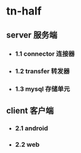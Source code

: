 # tn-half

## server 服务端
  - ### 1.1 connector 连接器
  - ### 1.2 transfer 转发器
  - ### 1.3 mysql 存储单元

## client 客户端
  - ### 2.1 android
  - ### 2.2 web



